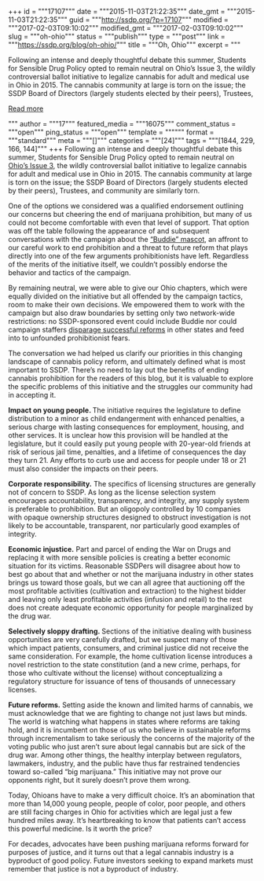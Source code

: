 +++
id = """17107"""
date = """2015-11-03T21:22:35"""
date_gmt = """2015-11-03T21:22:35"""
guid = """http://ssdp.org/?p=17107"""
modified = """2017-02-03T09:10:02"""
modified_gmt = """2017-02-03T09:10:02"""
slug = """oh-ohio"""
status = """publish"""
type = """post"""
link = """https://ssdp.org/blog/oh-ohio/"""
title = """Oh, Ohio"""
excerpt = """<p>Following an intense and deeply thoughtful debate this summer, Students for Sensible Drug Policy opted to remain neutral on Ohio&#8217;s Issue 3, the wildly controversial ballot initiative to legalize cannabis for adult and medical use in Ohio in 2015. The cannabis community at large is torn on the issue; the SSDP Board of Directors (largely students elected by their peers), Trustees,</p>
<div class="h10"></div>
<p><a class="more-link2 flat" href="https://ssdp.org/blog/oh-ohio/">Read more</a></p>
"""
author = """17"""
featured_media = """16075"""
comment_status = """open"""
ping_status = """open"""
template = """"""
format = """standard"""
meta = """[]"""
categories = """[24]"""
tags = """[1844, 229, 166, 144]"""
+++
Following an intense and deeply thoughtful debate this summer, Students for Sensible Drug Policy opted to remain neutral on <a href="https://www.google.com/search?q=Ohio+Issue+3" target="_blank">Ohio&#8217;s Issue 3</a>, the wildly controversial ballot initiative to legalize cannabis for adult and medical use in Ohio in 2015. The cannabis community at large is torn on the issue; the SSDP Board of Directors (largely students elected by their peers), Trustees, and community are similarly torn.

One of the options we considered was a qualified endorsement outlining our concerns but cheering the end of marijuana prohibition, but many of us could not become comfortable with even that level of support. That option was off the table following the appearance of and subsequent conversations with the campaign about the <a href="https://www.change.org/p/yeson3ohio-stop-using-a-superhero-mascot-to-campaign-for-legalization-nomarijuanamascots" target="_blank">&#8220;Buddie&#8221; mascot</a>, an affront to our careful work to end prohibition and a threat to future reform that plays directly into one of the few arguments prohibitionists have left. Regardless of the merits of the initiative itself, we couldn&#8217;t possibly endorse the behavior and tactics of the campaign.

By remaining neutral, we were able to give our Ohio chapters, which were equally divided on the initiative but all offended by the campaign tactics, room to make their own decisions. We empowered them to work with the campaign but also draw boundaries by setting only two network-wide restrictions: no SSDP-sponsored event could include Buddie nor could campaign staffers <a href="http://www.fastcompany.com/3051945/innovation-agents/inside-the-heated-bizarre-battle-to-make-marijuana-legal-in-ohio" target="_blank">disparage successful reforms</a> in other states and feed into to unfounded prohibitionist fears.

The conversation we had helped us clarify our priorities in this changing landscape of cannabis policy reform, and ultimately defined what is most important to SSDP. There&#8217;s no need to lay out the benefits of ending cannabis prohibition for the readers of this blog, but it is valuable to explore the specific problems of this initiative and the struggles our community had in accepting it.

<strong>Impact on young people. </strong>The initiative requires the legislature to define distribution to a minor as child endangerment with enhanced penalties, a serious charge with lasting consequences for employment, housing, and other services. It is unclear how this provision will be handled at the legislature, but it could easily put young people with 20-year-old friends at risk of serious jail time, penalties, and a lifetime of consequences the day they turn 21. Any efforts to curb use and access for people under 18 or 21 must also consider the impacts on their peers.

<strong>Corporate responsibility.</strong> The specifics of licensing structures are generally not of concern to SSDP. As long as the license selection system encourages accountability, transparency, and integrity, any supply system is preferable to prohibition. But an oligopoly controlled by 10 companies with opaque ownership structures designed to obstruct investigation is not likely to be accountable, transparent, nor particularly good examples of integrity.

<strong>Economic injustice.</strong> Part and parcel of ending the War on Drugs and replacing it with more sensible policies is creating a better economic situation for its victims. Reasonable SSDPers will disagree about how to best go about that and whether or not the marijuana industry in other states brings us toward those goals, but we can all agree that auctioning off the most profitable activities (cultivation and extraction) to the highest bidder and leaving only least profitable activities (infusion and retail) to the rest does not create adequate economic opportunity for people marginalized by the drug war.

<strong>Selectively sloppy drafting. </strong>Sections of the initiative dealing with business opportunities are very carefully drafted, but we suspect many of those which impact patients, consumers, and criminal justice did not receive the same consideration. For example, the home cultivation license introduces a novel restriction to the state constitution (and a new crime, perhaps, for those who cultivate without the license) without conceptualizing a regulatory structure for issuance of tens of thousands of unnecessary licenses.

<strong>Future reforms.</strong> Setting aside the known and limited harms of cannabis, we must acknowledge that we are fighting to change not just laws but minds. The world is watching what happens in states where reforms are taking hold, and it is incumbent on those of us who believe in sustainable reforms through incrementalism to take seriously the concerns of the majority of the voting public who just aren&#8217;t sure about legal cannabis but are sick of the drug war. Among other things, the healthy interplay between regulators, lawmakers, industry, and the public have thus far restrained tendencies toward so-called &#8220;big marijuana.&#8221; This initiative may not prove our opponents right, but it surely doesn&#8217;t prove them wrong.

Today, Ohioans have to make a very difficult choice. It&#8217;s an abomination that more than 14,000 young people, people of color, poor people, and others are still facing charges in Ohio for activities which are legal just a few hundred miles away. It&#8217;s heartbreaking to know that patients can&#8217;t access this powerful medicine. Is it worth the price?

For decades, advocates have been pushing marijuana reforms forward for purposes of justice, and it turns out that a legal cannabis industry is a byproduct of good policy. Future investors seeking to expand markets must remember that justice is not a byproduct of industry.
